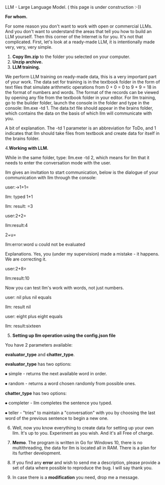 LLM - Large Language Model. ( this page is under construction :-))

**For whom.**

For some reason you don't want to work with open or commercial LLMs. And you don't want to understand the areas that tell you how to build an LLM yourself. Then this corner of the Internet is for you. It's not that complicated. First, let's look at a ready-made LLM, it is intentionally made very, very, very simple.
1. **Copy llm.zip** to the folder you selected on your computer.
2. **Unzip archive.**
3. **LLM training.**
   
We perform LLM training on ready-made data, this is a very important part of your work. The data set for training is in the textbook folder in the form of text files that simulate arithmetic operations from 0 + 0 = 0 to 9 + 9 = 18 in the format of numbers and words. The format of the records can be viewed by opening any file from the textbook folder in your editor. For llm training, go to the builder folder, launch the console in the folder and type in the console: llm.exe -td 1. The data.txt file should appear in the brains folder, which contains the data on the basis of which llm will communicate with you.

A bit of explanation. The -td 1 parameter is an abbreviation for ToDo, and 1 indicates that llm should take files from textbook and create data for itself in the brains folder.

4.**Working with LLM.**
   
While in the same folder, type: llm.exe -td 2, which means for llm that it needs to enter the conversation mode with the user.

llm gives an invitation to start communication, below is the dialogue of your communication with llm through the console:

user:->1+1=<enter>

llm: typed 1+1

llm: result: =3

user:2+2=<enter>

llm:result:4

2+u=<enter>

llm:error:word u could not be evaluated

Explanations. Yes, you (under my supervision) made a mistake - it happens. We are correcting it.

user:2+8=<enter>

llm:result:10

Now you can test llm's work with words, not just numbers.

user: nil plus nil equals <enter>

llm: result nil

user: eight plus eight equals<enter>

llm: result:sixteen

5. **Setting up llm operation using the config.json file**
   
You have 2 parameters available:

**evaluator_type** and **chatter_type**.

**evaluator_type** has two options:

⦁	simple - returns the next available word in order.

⦁	random - returns a word chosen randomly from possible ones.

**chatter_type** has two options:

⦁	completer - llm completes the sentence you typed.

⦁	teller - "tries" to maintain a "conversation" with you by choosing the last word of the previous sentence to begin a new one.

6. Well, now you know everything to create data for setting up your own llm. It's up to you. Experiment as you wish. And it's all Free of charge.
    
7. **Memo**. The program is written in Go for Windows 10, there is no multithreading, the data for llm is located all in RAM. There is a plan for its further development.
   
8. If you find any **error** and wish to send me a description, please provide a set of data where possible to reproduce the bug. I will say thank you.
   
9. In case there is a **modification** you need, drop me a message.

